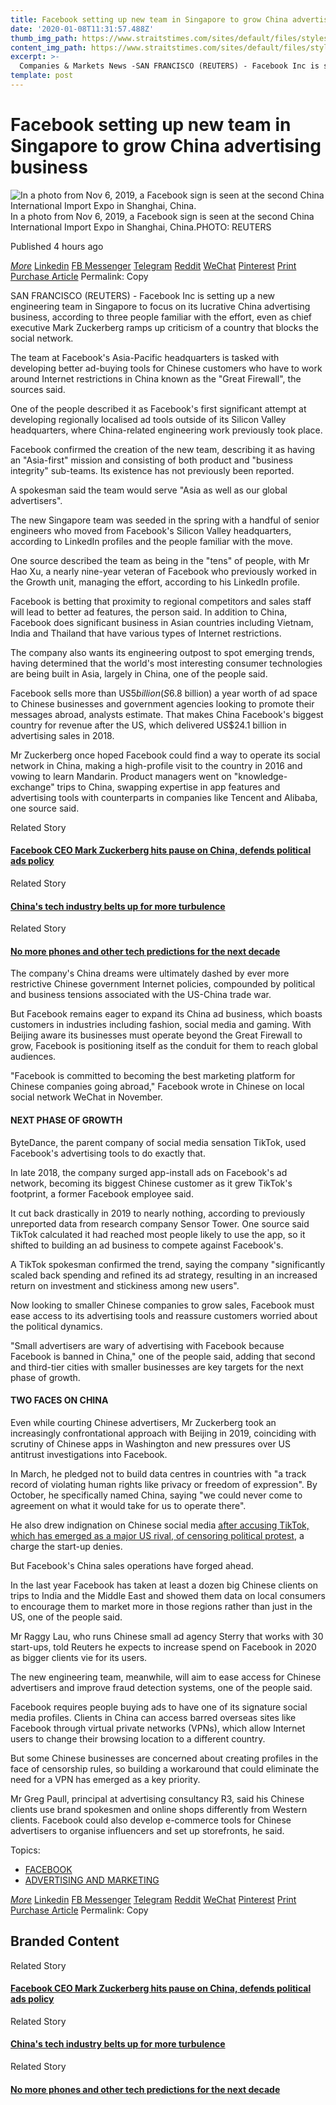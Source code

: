 ```yaml
---
title: Facebook setting up new team in Singapore to grow China advertising
date: '2020-01-08T11:31:57.488Z'
thumb_img_path: https://www.straitstimes.com/sites/default/files/styles/x_large/public/articles/2020/01/08/rk_fb_080120.jpg?itok=HleXV_WS
content_img_path: https://www.straitstimes.com/sites/default/files/styles/x_large/public/articles/2020/01/08/rk_fb_080120.jpg?itok=HleXV_WS
excerpt: >-
  Companies & Markets News -SAN FRANCISCO (REUTERS) - Facebook Inc is setting up a new engineering team in Singapore to focus on its lucrative China advertising business, according to three people
template: post
---
```







# Facebook setting up new team in Singapore to grow China advertising business





<picture>![In a photo from Nov 6, 2019, a Facebook sign is seen at the second China International Import Expo in Shanghai, China.](https://www.straitstimes.com/sites/default/files/styles/article_pictrure_780x520_/public/articles/2020/01/08/rk_fb_080120.jpg?itokwLF_hjth&timestamp1578464525)</picture>In a photo from Nov 6, 2019, a Facebook sign is seen at the second China International Import Expo in Shanghai, China.PHOTO: REUTERS



Published
4 hours ago




[*More*](https://www.straitstimes.com/#)
[Linkedin]() [FB Messenger]() [Telegram]() [Reddit]() [WeChat]() [Pinterest]() [Print]() [Purchase Article](https://newspost.newslink.sg/?publicationST&date01/08/2020&titleFacebook%20setting%20up%20new%20team%20in%20Singapore%20to%20grow%20China%20advertising%20business)
<label>Permalink:</label>  Copy





SAN FRANCISCO (REUTERS) - Facebook Inc is setting up a new engineering team in Singapore to focus on its lucrative China advertising business, according to three people familiar with the effort, even as chief executive Mark Zuckerberg ramps up criticism of a country that blocks the social network.

The team at Facebook's Asia-Pacific headquarters is tasked with developing better ad-buying tools for Chinese customers who have to work around Internet restrictions in China known as the "Great Firewall", the sources said.

One of the people described it as Facebook's first significant attempt at developing regionally localised ad tools outside of its Silicon Valley headquarters, where China-related engineering work previously took place.


Facebook confirmed the creation of the new team, describing it as having an "Asia-first" mission and consisting of both product and "business integrity" sub-teams. Its existence has not previously been reported.

A spokesman said the team would serve "Asia as well as our global advertisers".

The new Singapore team was seeded in the spring with a handful of senior engineers who moved from Facebook's Silicon Valley headquarters, according to LinkedIn profiles and the people familiar with the move.


One source described the team as being in the "tens" of people, with Mr Hao Xu, a nearly nine-year veteran of Facebook who previously worked in the Growth unit, managing the effort, according to his LinkedIn profile.

Facebook is betting that proximity to regional competitors and sales staff will lead to better ad features, the person said. In addition to China, Facebook does significant business in Asian countries including Vietnam, India and Thailand that have various types of Internet restrictions.

The company also wants its engineering outpost to spot emerging trends, having determined that the world's most interesting consumer technologies are being built in Asia, largely in China, one of the people said.

Facebook sells more than US$5 billion (S$6.8 billion) a year worth of ad space to Chinese businesses and government agencies looking to promote their messages abroad, analysts estimate. That makes China Facebook's biggest country for revenue after the US, which delivered US$24.1 billion in advertising sales in 2018.


Mr Zuckerberg once hoped Facebook could find a way to operate its social network in China, making a high-profile visit to the country in 2016 and vowing to learn Mandarin. Product managers went on "knowledge-exchange" trips to China, swapping expertise in app features and advertising tools with counterparts in companies like Tencent and Alibaba, one source said.





Related Story

#### [Facebook CEO Mark Zuckerberg hits pause on China, defends political ads policy](https://www.straitstimes.com/world/united-states/facebook-ceo-zuckerberg-says-company-considered-banning-political-ads)





Related Story

#### [China's tech industry belts up for more turbulence](https://www.straitstimes.com/business/companies-markets/chinas-tech-industry-belts-up-for-more-turbulence)





Related Story

#### [No more phones and other tech predictions for the next decade](https://www.straitstimes.com/opinion/no-more-phones-and-other-tech-predictions-for-the-next-decade)

The company's China dreams were ultimately dashed by ever more restrictive Chinese government Internet policies, compounded by political and business tensions associated with the US-China trade war.

But Facebook remains eager to expand its China ad business, which boasts customers in industries including fashion, social media and gaming. With Beijing aware its businesses must operate beyond the Great Firewall to grow, Facebook is positioning itself as the conduit for them to reach global audiences.

"Facebook is committed to becoming the best marketing platform for Chinese companies going abroad," Facebook wrote in Chinese on local social network WeChat in November.

#### NEXT PHASE OF GROWTH

ByteDance, the parent company of social media sensation TikTok, used Facebook's advertising tools to do exactly that.

In late 2018, the company surged app-install ads on Facebook's ad network, becoming its biggest Chinese customer as it grew TikTok's footprint, a former Facebook employee said.

It cut back drastically in 2019 to nearly nothing, according to previously unreported data from research company Sensor Tower. One source said TikTok calculated it had reached most people likely to use the app, so it shifted to building an ad business to compete against Facebook's.

A TikTok spokesman confirmed the trend, saying the company "significantly scaled back spending and refined its ad strategy, resulting in an increased return on investment and stickiness among new users".

Now looking to smaller Chinese companies to grow sales, Facebook must ease access to its advertising tools and reassure customers worried about the political dynamics.

"Small advertisers are wary of advertising with Facebook because Facebook is banned in China," one of the people said, adding that second and third-tier cities with smaller businesses are key targets for the next phase of growth.

#### TWO FACES ON CHINA

Even while courting Chinese advertisers, Mr Zuckerberg took an increasingly confrontational approach with Beijing in 2019, coinciding with scrutiny of Chinese apps in Washington and new pressures over US antitrust investigations into Facebook.

In March, he pledged not to build data centres in countries with "a track record of violating human rights like privacy or freedom of expression". By October, he specifically named China, saying "we could never come to agreement on what it would take for us to operate there".

He also drew indignation on Chinese social media [after accusing TikTok, which has emerged as a major US rival, of censoring political protest](https://www.straitstimes.com/world/united-states/facebooks-zuckerberg-criticises-tiktok-for-censoring-protesters), a charge the start-up denies.

But Facebook's China sales operations have forged ahead.

In the last year Facebook has taken at least a dozen big Chinese clients on trips to India and the Middle East and showed them data on local consumers to encourage them to market more in those regions rather than just in the US, one of the people said.

Mr Raggy Lau, who runs Chinese small ad agency Sterry that works with 30 start-ups, told Reuters he expects to increase spend on Facebook in 2020 as bigger clients vie for its users.

The new engineering team, meanwhile, will aim to ease access for Chinese advertisers and improve fraud detection systems, one of the people said.

Facebook requires people buying ads to have one of its signature social media profiles. Clients in China can access barred overseas sites like Facebook through virtual private networks (VPNs), which allow Internet users to change their browsing location to a different country.

But some Chinese businesses are concerned about creating profiles in the face of censorship rules, so building a workaround that could eliminate the need for a VPN has emerged as a key priority.

Mr Greg Paull, principal at advertising consultancy R3, said his Chinese clients use brand spokesmen and online shops differently from Western clients. Facebook could also develop e-commerce tools for Chinese advertisers to organise influencers and set up storefronts, he said.



Topics: 

*  [FACEBOOK](https://www.straitstimes.com/tags/facebook)
*  [ADVERTISING AND MARKETING](https://www.straitstimes.com/tags/advertising-and-marketing)




[*More*](https://www.straitstimes.com/#)
[Linkedin]() [FB Messenger]() [Telegram]() [Reddit]() [WeChat]() [Pinterest]() [Print]() [Purchase Article](https://newspost.newslink.sg/?publicationST&date01/08/2020&titleFacebook%20setting%20up%20new%20team%20in%20Singapore%20to%20grow%20China%20advertising%20business)
<label>Permalink:</label>  Copy



<section></section>


## Branded Content




<section>
</section>



<section>
</section>



<section>
</section>



<section>
</section>



<section>
</section>



<section>
</section>

Related Story

#### [Facebook CEO Mark Zuckerberg hits pause on China, defends political ads policy](https://www.straitstimes.com/world/united-states/facebook-ceo-zuckerberg-says-company-considered-banning-political-ads)

Related Story

#### [China's tech industry belts up for more turbulence](https://www.straitstimes.com/business/companies-markets/chinas-tech-industry-belts-up-for-more-turbulence)

Related Story

#### [No more phones and other tech predictions for the next decade](https://www.straitstimes.com/opinion/no-more-phones-and-other-tech-predictions-for-the-next-decade)


